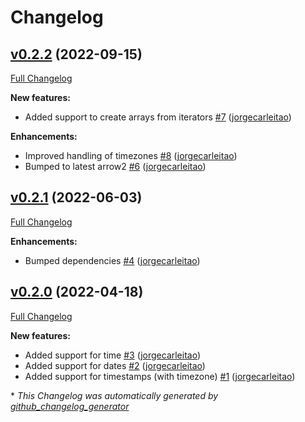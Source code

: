 # Changelog

## [v0.2.2](https://github.com/jorgecarleitao/arrowdantic/tree/v0.2.2) (2022-09-15)

[Full Changelog](https://github.com/jorgecarleitao/arrowdantic/compare/v0.2.1...v0.2.2)

**New features:**

- Added support to create arrays from iterators [\#7](https://github.com/jorgecarleitao/arrowdantic/pull/7) ([jorgecarleitao](https://github.com/jorgecarleitao))

**Enhancements:**

- Improved handling of timezones [\#8](https://github.com/jorgecarleitao/arrowdantic/pull/8) ([jorgecarleitao](https://github.com/jorgecarleitao))
- Bumped to latest arrow2 [\#6](https://github.com/jorgecarleitao/arrowdantic/pull/6) ([jorgecarleitao](https://github.com/jorgecarleitao))

## [v0.2.1](https://github.com/jorgecarleitao/arrowdantic/tree/v0.2.1) (2022-06-03)

[Full Changelog](https://github.com/jorgecarleitao/arrowdantic/compare/v0.2.0...v0.2.1)

**Enhancements:**

- Bumped dependencies [\#4](https://github.com/jorgecarleitao/arrowdantic/pull/4) ([jorgecarleitao](https://github.com/jorgecarleitao))

## [v0.2.0](https://github.com/jorgecarleitao/arrowdantic/tree/v0.2.0) (2022-04-18)

[Full Changelog](https://github.com/jorgecarleitao/arrowdantic/compare/v0.1.0...v0.2.0)

**New features:**

- Added support for time [\#3](https://github.com/jorgecarleitao/arrowdantic/pull/3) ([jorgecarleitao](https://github.com/jorgecarleitao))
- Added support for dates [\#2](https://github.com/jorgecarleitao/arrowdantic/pull/2) ([jorgecarleitao](https://github.com/jorgecarleitao))
- Added support for timestamps \(with timezone\) [\#1](https://github.com/jorgecarleitao/arrowdantic/pull/1) ([jorgecarleitao](https://github.com/jorgecarleitao))



\* *This Changelog was automatically generated by [github_changelog_generator](https://github.com/github-changelog-generator/github-changelog-generator)*

